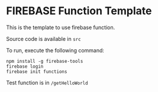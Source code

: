 # FIREBASE Function Template
This is the template to use firebase function.

Source code is available in ```src```

To run, execute the following command:
```
npm install -g firebase-tools
firebase login
firebase init functions
```

Test function is in ```/getHelloWorld```